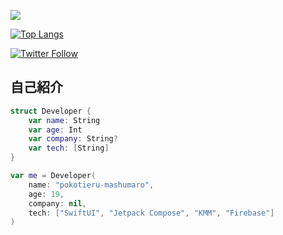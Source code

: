 
 <p align="leading">
  <a href="https://skillicons.dev">
    <img src="https://skillicons.dev/icons?i=swift,kotlin,python,django,firebase,sqlite,postman" />
  </a>
</p>

[![Top Langs](https://github-readme-stats.vercel.app/api/top-langs/?username=pokotieru-mashumaro&theme=vue-dark&show_icons=true&layout=compact)](https://github.com/mo-ri-regen/github-readme-stats)
  
[![Twitter Follow](https://img.shields.io/twitter/follow/ポコチエル?style=social)](https://twitter.com/13pGwOuvX0cONL4)

## 自己紹介
```swift
struct Developer {
    var name: String
    var age: Int
    var company: String?
    var tech: [String]
}

var me = Developer(
    name: "pokotieru-mashumaro",
    age: 19,
    company: nil,
    tech: ["SwiftUI", "Jetpack Compose", "KMM", "Firebase"]
)
```
